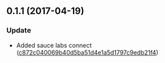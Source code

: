 <a name="0.1.1"></a>
## 0.1.1 (2017-04-19)


### Update

* Added sauce labs connect ([c872c040069b40d5ba51d4e1a5d1797c9edb21f4](https://github.com/advanced-rest-client/anypoint-radio-group/commit/c872c040069b40d5ba51d4e1a5d1797c9edb21f4))



